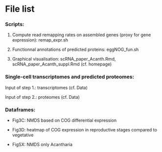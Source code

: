 # File list

### Scripts:

1. Compute read remapping rates on assembled genes (proxy for gene expression): remap_expr.sh

2. Functionnal annotations of predicted proteins: eggNOG_fun.sh

3. Graphical visualisation: scRNA_paper_Acanth.Rmd, scRNA_paper_Acanth_suppl.Rmd (cf. homepage)


### Single-cell transcriptomes and predicted proteomes:

Input of step 1.: transcriptomes (cf. Data)

Input of step 2.: proteomes (cf. Data)


### Dataframes:

* Fig3C: NMDS based on COG differential expression

* Fig3D: heatmap of COG expression in reproductive stages compared to vegetative

* FigSX: NMDS only Acantharia

